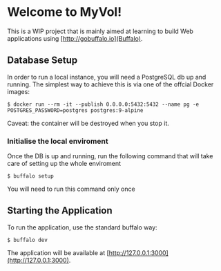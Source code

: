 # Welcome to MyVol!

This is a WIP project that is mainly aimed at learning to build Web applications using [http://gobuffalo.io](Buffalo).

## Database Setup

In order to run a local instance, you will need a PostgreSQL db up and running.
The simplest way to achieve this is via one of the offcial Docker images:

    $ docker run --rm -it --publish 0.0.0.0:5432:5432 --name pg -e POSTGRES_PASSWORD=postgres postgres:9-alpine

Caveat: the container will be destroyed when you stop it.

### Initialise the local enviroment

Once the DB is up and running, run the following command that will take care of setting up the whole enviroment

	$ buffalo setup

You will need to run this command only once

## Starting the Application

To run the application, use the standard buffalo way:

	$ buffalo dev

The application will be available at [http://127.0.0.1:3000](http://127.0.0.1:3000).

